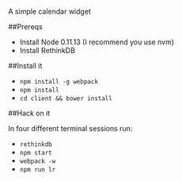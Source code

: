 A simple calendar widget

##Prereqs

 - Install Node 0.11.13 (I recommend you use nvm)
 - Install RethinkDB

##Install it

 - `npm install -g webpack`
 - `npm install`
 - `cd client && bower install`

##Hack on it

In four different terminal sessions run:

 - `rethinkdb`
 - `npm start`
 - `webpack -w`
 - `npm run lr`
